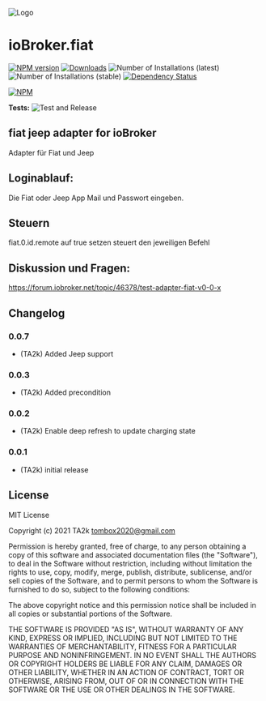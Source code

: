 ![Logo](admin/fiat.png)
# ioBroker.fiat

[![NPM version](https://img.shields.io/npm/v/iobroker.fiat.svg)](https://www.npmjs.com/package/iobroker.fiat)
[![Downloads](https://img.shields.io/npm/dm/iobroker.fiat.svg)](https://www.npmjs.com/package/iobroker.fiat)
![Number of Installations (latest)](https://iobroker.live/badges/fiat-installed.svg)
![Number of Installations (stable)](https://iobroker.live/badges/fiat-stable.svg)
[![Dependency Status](https://img.shields.io/david/TA2k/iobroker.fiat.svg)](https://david-dm.org/TA2k/iobroker.fiat)

[![NPM](https://nodei.co/npm/iobroker.fiat.png?downloads=true)](https://nodei.co/npm/iobroker.fiat/)

**Tests:** ![Test and Release](https://github.com/TA2k/ioBroker.fiat/workflows/Test%20and%20Release/badge.svg)

## fiat jeep adapter for ioBroker

Adapter für Fiat und Jeep

## Loginablauf:
Die Fiat oder Jeep App Mail und Passwort eingeben.

## Steuern
fiat.0.id.remote auf true setzen steuert den jeweiligen Befehl

## Diskussion und Fragen:
https://forum.iobroker.net/topic/46378/test-adapter-fiat-v0-0-x

## Changelog

### 0.0.7
* (TA2k) Added Jeep support
  
### 0.0.3
* (TA2k) Added precondition
### 0.0.2
* (TA2k) Enable deep refresh to update charging state
### 0.0.1
* (TA2k) initial release

## License
MIT License

Copyright (c) 2021 TA2k <tombox2020@gmail.com>

Permission is hereby granted, free of charge, to any person obtaining a copy
of this software and associated documentation files (the "Software"), to deal
in the Software without restriction, including without limitation the rights
to use, copy, modify, merge, publish, distribute, sublicense, and/or sell
copies of the Software, and to permit persons to whom the Software is
furnished to do so, subject to the following conditions:

The above copyright notice and this permission notice shall be included in all
copies or substantial portions of the Software.

THE SOFTWARE IS PROVIDED "AS IS", WITHOUT WARRANTY OF ANY KIND, EXPRESS OR
IMPLIED, INCLUDING BUT NOT LIMITED TO THE WARRANTIES OF MERCHANTABILITY,
FITNESS FOR A PARTICULAR PURPOSE AND NONINFRINGEMENT. IN NO EVENT SHALL THE
AUTHORS OR COPYRIGHT HOLDERS BE LIABLE FOR ANY CLAIM, DAMAGES OR OTHER
LIABILITY, WHETHER IN AN ACTION OF CONTRACT, TORT OR OTHERWISE, ARISING FROM,
OUT OF OR IN CONNECTION WITH THE SOFTWARE OR THE USE OR OTHER DEALINGS IN THE
SOFTWARE.